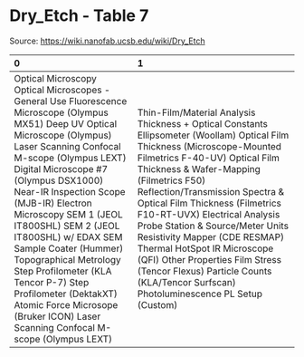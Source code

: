 # Dry_Etch - Table 7

Source: https://wiki.nanofab.ucsb.edu/wiki/Dry_Etch

| 0                                                                                                                                                                                                                                                                                                                                                                                                                                                                                                                                        | 1                                                                                                                                                                                                                                                                                                                                                                                                                                                                                                                                          |
|:-----------------------------------------------------------------------------------------------------------------------------------------------------------------------------------------------------------------------------------------------------------------------------------------------------------------------------------------------------------------------------------------------------------------------------------------------------------------------------------------------------------------------------------------|:-------------------------------------------------------------------------------------------------------------------------------------------------------------------------------------------------------------------------------------------------------------------------------------------------------------------------------------------------------------------------------------------------------------------------------------------------------------------------------------------------------------------------------------------|
| Optical Microscopy Optical Microscopes - General Use Fluorescence Microscope (Olympus MX51) Deep UV Optical Microscope (Olympus) Laser Scanning Confocal M-scope (Olympus LEXT) Digital Microscope #7 (Olympus DSX1000) Near-IR Inspection Scope (MJB-IR) Electron Microscopy SEM 1 (JEOL IT800SHL) SEM 2 (JEOL IT800SHL) w/ EDAX SEM Sample Coater (Hummer) Topographical Metrology Step Profilometer (KLA Tencor P-7) Step Profilometer (DektakXT) Atomic Force Microsope (Bruker ICON) Laser Scanning Confocal M-scope (Olympus LEXT) | Thin-Film/Material Analysis Thickness + Optical Constants Ellipsometer (Woollam) Optical Film Thickness (Microscope-Mounted Filmetrics F-40-UV) Optical Film Thickness & Wafer-Mapping (Filmetrics F50) Reflection/Transmission Spectra & Optical Film Thickness (Filmetrics F10-RT-UVX) Electrical Analysis Probe Station & Source/Meter Units Resistivity Mapper (CDE RESMAP) Thermal HotSpot IR Microscope (QFI) Other Properties Film Stress (Tencor Flexus) Particle Counts (KLA/Tencor Surfscan) Photoluminescence PL Setup (Custom) |